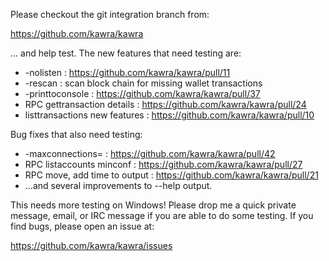 Please checkout the git integration branch from:

https://github.com/kawra/kawra

... and help test.  The new features that need testing are:

* -nolisten : https://github.com/kawra/kawra/pull/11
* -rescan : scan block chain for missing wallet transactions
* -printtoconsole : https://github.com/kawra/kawra/pull/37
* RPC gettransaction details : https://github.com/kawra/kawra/pull/24
* listtransactions new features : https://github.com/kawra/kawra/pull/10

Bug fixes that also need testing:

* -maxconnections= : https://github.com/kawra/kawra/pull/42
* RPC listaccounts minconf : https://github.com/kawra/kawra/pull/27
* RPC move, add time to output : https://github.com/kawra/kawra/pull/21
* ...and several improvements to --help output.

This needs more testing on Windows!  Please drop me a quick private message, email, or IRC message if you are able to do some testing.  If you find bugs, please open an issue at:

https://github.com/kawra/kawra/issues
